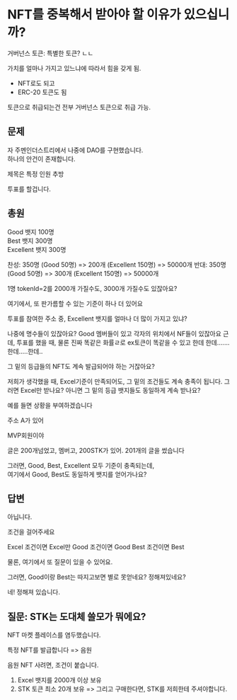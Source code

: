 # NFT를 중복해서 받아야 할 이유가 있으십니까?

거버넌스 토큰: 특별한 토큰? ㄴㄴ

가치를 얼마나 가지고 있느냐에 따라서 힘을 갖게 됨.

- NFT로도 되고
- ERC-20 토큰도 됨

토큰으로 취급되는건 전부 거버넌스 토큰으로 취급 가능.

## 문제

자 주멘인더스트리에서 나중에 DAO를 구현했습니다.  
하나의 안건이 존재합니다.

제목은 특정 인원 추방

투표를 할겁니다.

## 총원

Good 뱃지 100명  
Best 뱃지 300명  
Excellent 뱃지 300명

찬성: 350명 (Good 50명) => 200개 (Excellent 150명) => 50000개
반대: 350명 (Good 50명) => 300개 (Excellent 150명) => 50000개

1명 tokenId=2를 2000개 가질수도, 3000개 가질수도 있잖아요?

여기에서, 또 판가름할 수 있는 기준이 하나 더 있어요

투표를 참여한 주소 중, Excellent 뱃지를 얼마나 더 많이 가지고 있냐?

나중에 명수들이 있잖아요? Good 멤버들이 있고 각자의 위치에서 NF들이 있잖아요
근데, 투표를 했을 때, 물론 진짜 똑같은 화률ㄹ로 ex토큰이 똑같을 수 있고 한데
한데.......한데.....한데..

그 밑의 등급들의 NFT도 계속 발급되어야 하는 거잖아요?

저희가 생각했을 때, Excel기준이 만족되어도, 그 밑의 조건들도 계속 충족이 됩니다.
그러면 Excel만 받나요? 아니면 그 밑의 등급 뱃지들도 동일하게 계속 받나요?

예를 들면 상황을 부여하겠습니다

주소 A가 있어

MVP회원이야

글은 200개넘었고, 멤버고, 200STK가 있어.
201개의 글을 썼습니다

그러면, Good, Best, Excellent 모두 기준이 충족되는데,  
여기에서 Good, Best도 동일하게 뱃지를 얻어가나요?

## 답변

아닙니다.

조건을 걸어주세요

Excel 조건이면 Excel만
Good 조건이면 Good
Best 조건이면 Best

물론, 여기에서 또 질문이 있을 수 있어요.

그러면, Good이랑 Best는 따지고보면 별로 못얻네요? 정해져있네요?

네! 정해져 있습니다.

## 질문: STK는 도대체 쓸모가 뭐에요?

NFT 마켓 플레이스를 염두했습니다.

특정 NFT를 발급합니다 => 음원

음원 NFT 사려면, 조건이 붙습니다.

1. Excel 뱃지를 2000개 이상 보유
2. STK 토큰 최소 20개 보유
   => 그리고 구매한다면, STK를 저희한테 주셔야합니다.
